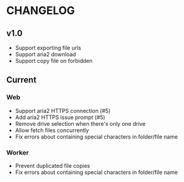 # CHANGELOG

## v1.0

- Support exporting file urls
- Support aria2 download
- Support copy file on forbidden

## Current

### Web

- Support aria2 HTTPS connection (#5)
- Add aria2 HTTPS issue prompt (#5)
- Remove drive selection when there's only one drive
- Allow fetch files concurrently
- Fix errors about containing special characters in folder/file name

### Worker

- Prevent duplicated file copies
- Fix errors about containing special characters in folder/file name